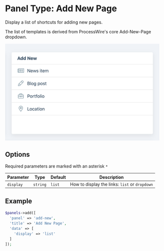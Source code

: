 
# Panel Type: Add New Page

Display a list of shortcuts for adding new pages.

The list of templates is derived from ProcessWire's core Add-New-Page dropdown.

![Shortcuts](../images/add-new.png ':size=400')

## Options

Required parameters are marked with an asterisk `*`

| Parameter |   Type   | Default |                  Description                   |
| --------- | -------- | ------- | ---------------------------------------------- |
| `display` | `string` | `list`  | How to display the links: `list` or `dropdown` |

## Example

```php
$panels->add([
  'panel' => 'add-new',
  'title' => 'Add New Page',
  'data' => [
    'display' => 'list'
  ]
]);
```
